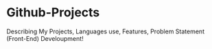 # Github-Projects
Describing My Projects, Languages use, Features, Problem Statement (Front-End) Develoupment!
